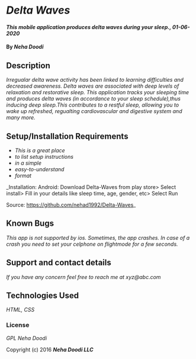 # _Delta Waves_

#### _This mobile application produces delta waves during your sleep., 01-06-2020_

#### By _**Neha Doodi**_

## Description

_Irregualar delta wave activity has been linked to learning difficulties and decreased awareness.
Delta waves are associated with deep levels of relaxation and restorative sleep.
This application tracks your sleeping time and produces delta waves (in accordance to 
your sleep schedule),thus inducing deep sleep.This contributes to a restful sleep, allowing you to
wake up refreshed, regualting cardiovascular and digestive system and many more._

## Setup/Installation Requirements

* _This is a great place_
* _to list setup instructions_
* _in a simple_
* _easy-to-understand_
* _format_

_Installation:
Android: Download Delta-Waves from play store> Select install> Fill in your details like sleep time,
age, gender, etc> Select Run

Source: https://github.com/nehad1992/Delta-Waves_

## Known Bugs

_This app is not supported by ios.
Sometimes, the app crashes. In case of a crash you need to set your celphone on flightmode for a few seconds._

## Support and contact details

_If you have any concern feel free to reach me at xyz@abc.com_

## Technologies Used

_HTML, CSS_

### License

*GPL Neha Doodi*

Copyright (c) 2016 **_Neha Doodi LLC_**
